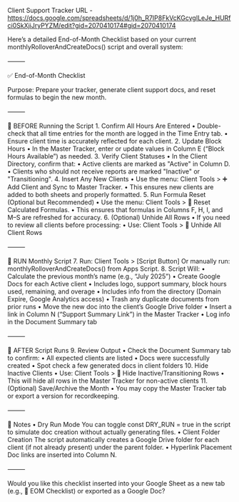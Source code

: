 Client Support Tracker URL - https://docs.google.com/spreadsheets/d/1j0h_R7IP8FkVcKGcygILeJe_HURfci0SkXjiJryPYZM/edit?gid=2070410174#gid=2070410174

Here’s a detailed End-of-Month Checklist based on your current monthlyRolloverAndCreateDocs() script and overall system:

⸻

✅ End-of-Month Checklist

Purpose: Prepare your tracker, generate client support docs, and reset formulas to begin the new month.

⸻

🔹 BEFORE Running the Script
	1.	Confirm All Hours Are Entered
	•	Double-check that all time entries for the month are logged in the Time Entry tab.
	•	Ensure client time is accurately reflected for each client.
	2.	Update Block Hours
	•	In the Master Tracker, enter or update values in Column E (“Block Hours Available”) as needed.
	3.	Verify Client Statuses
	•	In the Client Directory, confirm that:
	•	Active clients are marked as "Active" in Column D.
	•	Clients who should not receive reports are marked "Inactive" or "Transitioning".
	4.	Insert Any New Clients
	•	Use the menu: Client Tools > ➕ Add Client and Sync to Master Tracker.
	•	This ensures new clients are added to both sheets and properly formatted.
	5.	Run Formula Reset (Optional but Recommended)
	•	Use the menu: Client Tools > 🔁 Reset Calculated Formulas.
	•	This ensures that formulas in Columns F, H, I, and M–S are refreshed for accuracy.
	6.	(Optional) Unhide All Rows
	•	If you need to review all clients before processing:
	•	Use: Client Tools > 🫣 Unhide All Client Rows

⸻

🔹 RUN Monthly Script
	7.	Run:
Client Tools > [Script Button]
Or manually run: monthlyRolloverAndCreateDocs() from Apps Script.
	8.	Script Will:
	•	Calculate the previous month’s name (e.g., “July 2025”)
	•	Create Google Docs for each Active client
	•	Includes logo, support summary, block hours used, remaining, and overage
	•	Includes info from the directory (Domain Expire, Google Analytics access)
	•	Trash any duplicate documents from prior runs
	•	Move the new doc into the client’s Google Drive folder
	•	Insert a link in Column N (“Support Summary Link”) in the Master Tracker
	•	Log info in the Document Summary tab

⸻

🔹 AFTER Script Runs
	9.	Review Output
	•	Check the Document Summary tab to confirm:
	•	All expected clients are listed
	•	Docs were successfully created
	•	Spot check a few generated docs in client folders
	10.	Hide Inactive Clients
	•	Use: Client Tools > 🙈 Hide Inactive/Transitioning Rows
	•	This will hide all rows in the Master Tracker for non-active clients
	11.	(Optional) Save/Archive the Month
	•	You may copy the Master Tracker tab or export a version for recordkeeping.

⸻

🧠 Notes
	•	Dry Run Mode
You can toggle const DRY_RUN = true in the script to simulate doc creation without actually generating files.
	•	Client Folder Creation
The script automatically creates a Google Drive folder for each client (if not already present) under the parent folder.
	•	Hyperlink Placement
Doc links are inserted into Column N.

⸻

Would you like this checklist inserted into your Google Sheet as a new tab (e.g., 📆 EOM Checklist) or exported as a Google Doc?